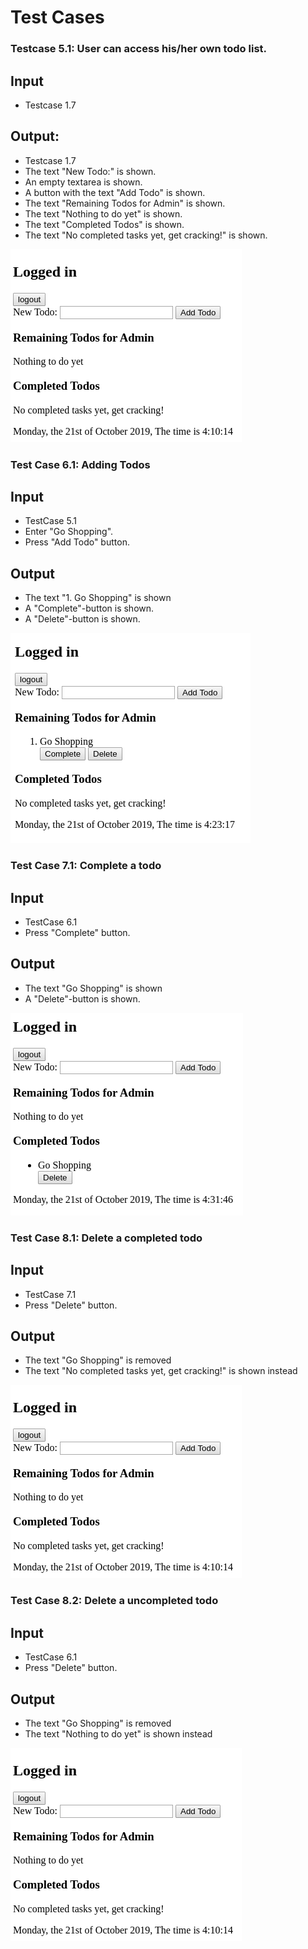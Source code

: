 # Test Cases

### Testcase 5.1: User can access his/her own todo list.

## Input
- Testcase 1.7

## Output:

- Testcase 1.7
- The text "New Todo:" is shown.
- An empty textarea is shown.
- A button with the text "Add Todo" is shown.
- The  text "Remaining Todos for Admin" is shown.
- The text "Nothing to do yet" is shown.
- The text "Completed Todos" is shown.
- The text "No completed tasks yet, get cracking!" is shown.

![TestCase5.1](./img/TestCase5.1.png)

### Test Case 6.1: Adding Todos

## Input
- TestCase 5.1
- Enter "Go Shopping".
- Press "Add Todo" button.

## Output
- The text "1. Go Shopping" is shown
- A "Complete"-button is shown.
- A "Delete"-button is shown.

![TestCase6.1](./img/TestCase6.1.png)

### Test Case 7.1: Complete a todo

## Input
- TestCase 6.1
- Press "Complete" button.

## Output
- The text "Go Shopping" is shown
- A "Delete"-button is shown.

![TestCase7.1](./img/TestCase7.1.png)

### Test Case 8.1: Delete a completed todo

## Input
- TestCase 7.1
- Press "Delete" button.

## Output
- The text "Go Shopping" is removed
- The text "No completed tasks yet, get cracking!" is shown instead

![TestCase8.1](./img/TestCase5.1.png)

### Test Case 8.2: Delete a uncompleted todo

## Input
- TestCase 6.1
- Press "Delete" button.

## Output
- The text "Go Shopping" is removed
- The text "Nothing to do yet" is shown instead

![TestCase8.2](./img/TestCase5.1.png)

